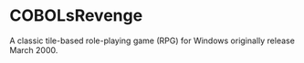# COBOLsRevenge
A classic tile-based role-playing game (RPG) for Windows originally release March 2000.
